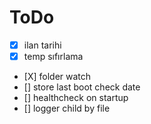 # ToDo

- [X] ilan tarihi
- [X] temp sıfırlama
- [X] folder watch
- [] store last boot check date
- [] healthcheck on startup
- [] logger child by file